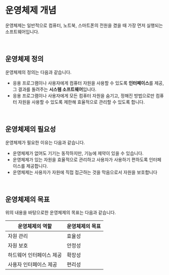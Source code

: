 # 운영체제 개념

운영체제는 일반적으로 컴퓨터, 노트북, 스마트폰의 전원을 켰을 때 가장 먼저 실행되는 소프트웨어입니다.

<br>

## 운영체제 정의

운영체제의 정의는 다음과 같습니다.

* 응용 프로그램이나 사용자에게 컴퓨터 자원을 사용할 수 있도록 **인터페이스**를 제공, 그 결과를 돌려주는 **시스템 소프트웨어**입니다.
* 응용 프로그램이나 사용자에게 모든 컴퓨터 자원을 숨기고, 정해진 방법으로만 컴퓨터 자원을 사용할 수 있도록 제한해 효율적으로 관리할 수 있도록 합니다.

<br>

## 운영체제의 필요성

운영체제가 필요한 이유는 다음과 같습니다.

* 운영체제가 없어도 기기는 동작하지만, 기능에 제약이 있을 수 있습니다.
* 운영체제가 있는 자원을 효율적으로 관리하고 사용자가 사용하기 편하도록 인터페이스를 제공합니다.
* 운영체제는 사용자가 자원에 직접 접근하는 것을 막음으로서 자원을 보호합니다

<br>

## 운영체제의 목표

위의 내용을 바탕으로한 운영체제의 목표는 다음과 같습니다.

| 운영체제의 역할          | 운영체제의 목표 |
| ------------------------ | --------------- |
| 자원 관리                | 효율성          |
| 자원 보호                | 안정성          |
| 하드웨어 인터페이스 제공 | 확장성          |
| 사용자 인터페이스 제공   | 편리성          |

